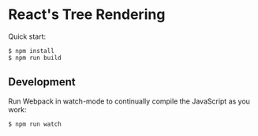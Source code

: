 # React's Tree Rendering

Quick start:

```
$ npm install
$ npm run build
````

## Development

Run Webpack in watch-mode to continually compile the JavaScript as you work:

```
$ npm run watch
```
